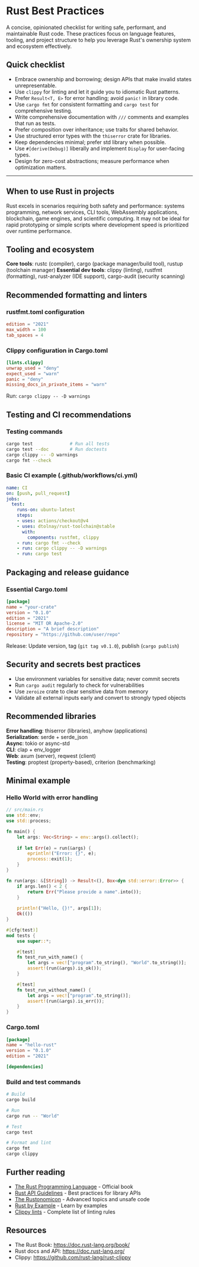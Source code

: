 # Rust Best Practices

A concise, opinionated checklist for writing safe, performant, and maintainable Rust code. These practices focus on language features, tooling, and project structure to help you leverage Rust's ownership system and ecosystem effectively.

## Quick checklist

- Embrace ownership and borrowing; design APIs that make invalid states unrepresentable.
- Use `clippy` for linting and let it guide you to idiomatic Rust patterns.
- Prefer `Result<T, E>` for error handling; avoid `panic!` in library code.
- Use `cargo fmt` for consistent formatting and `cargo test` for comprehensive testing.
- Write comprehensive documentation with `///` comments and examples that run as tests.
- Prefer composition over inheritance; use traits for shared behavior.
- Use structured error types with the `thiserror` crate for libraries.
- Keep dependencies minimal; prefer std library when possible.
- Use `#[derive(Debug)]` liberally and implement `Display` for user-facing types.
- Design for zero-cost abstractions; measure performance when optimization matters.

---

## When to use Rust in projects

Rust excels in scenarios requiring both safety and performance: systems programming, network services, CLI tools, WebAssembly applications, blockchain, game engines, and scientific computing. It may not be ideal for rapid prototyping or simple scripts where development speed is prioritized over runtime performance.

## Tooling and ecosystem

**Core tools**: rustc (compiler), cargo (package manager/build tool), rustup (toolchain manager)
**Essential dev tools**: clippy (linting), rustfmt (formatting), rust-analyzer (IDE support), cargo-audit (security scanning)

## Recommended formatting and linters

### rustfmt.toml configuration
```toml
edition = "2021"
max_width = 100
tab_spaces = 4
```

### Clippy configuration in Cargo.toml
```toml
[lints.clippy]
unwrap_used = "deny"
expect_used = "warn"
panic = "deny"
missing_docs_in_private_items = "warn"
```

Run: `cargo clippy -- -D warnings`

## Testing and CI recommendations

### Testing commands
```bash
cargo test              # Run all tests
cargo test --doc        # Run doctests
cargo clippy -- -D warnings
cargo fmt --check
```

### Basic CI example (.github/workflows/ci.yml)
```yaml
name: CI
on: [push, pull_request]
jobs:
  test:
    runs-on: ubuntu-latest
    steps:
    - uses: actions/checkout@v4
    - uses: dtolnay/rust-toolchain@stable
      with:
        components: rustfmt, clippy
    - run: cargo fmt --check
    - run: cargo clippy -- -D warnings
    - run: cargo test
```

## Packaging and release guidance

### Essential Cargo.toml
```toml
[package]
name = "your-crate"
version = "0.1.0"
edition = "2021"
license = "MIT OR Apache-2.0"
description = "A brief description"
repository = "https://github.com/user/repo"
```

Release: Update version, tag (`git tag v0.1.0`), publish (`cargo publish`)

## Security and secrets best practices

- Use environment variables for sensitive data; never commit secrets
- Run `cargo audit` regularly to check for vulnerabilities
- Use `zeroize` crate to clear sensitive data from memory
- Validate all external inputs early and convert to strongly typed objects

## Recommended libraries

**Error handling**: thiserror (libraries), anyhow (applications)  
**Serialization**: serde + serde_json  
**Async**: tokio or async-std  
**CLI**: clap + env_logger  
**Web**: axum (server), reqwest (client)  
**Testing**: proptest (property-based), criterion (benchmarking)

## Minimal example

### Hello World with error handling
```rust
// src/main.rs
use std::env;
use std::process;

fn main() {
    let args: Vec<String> = env::args().collect();
    
    if let Err(e) = run(&args) {
        eprintln!("Error: {}", e);
        process::exit(1);
    }
}

fn run(args: &[String]) -> Result<(), Box<dyn std::error::Error>> {
    if args.len() < 2 {
        return Err("Please provide a name".into());
    }
    
    println!("Hello, {}!", args[1]);
    Ok(())
}

#[cfg(test)]
mod tests {
    use super::*;

    #[test]
    fn test_run_with_name() {
        let args = vec!["program".to_string(), "World".to_string()];
        assert!(run(&args).is_ok());
    }

    #[test]
    fn test_run_without_name() {
        let args = vec!["program".to_string()];
        assert!(run(&args).is_err());
    }
}
```

### Cargo.toml
```toml
[package]
name = "hello-rust"
version = "0.1.0"
edition = "2021"

[dependencies]
```

### Build and test commands
```bash
# Build
cargo build

# Run
cargo run -- "World"

# Test
cargo test

# Format and lint
cargo fmt
cargo clippy
```

## Further reading

- [The Rust Programming Language](https://doc.rust-lang.org/book/) - Official book
- [Rust API Guidelines](https://rust-lang.github.io/api-guidelines/) - Best practices for library APIs
- [The Rustonomicon](https://doc.rust-lang.org/nomicon/) - Advanced topics and unsafe code
- [Rust by Example](https://doc.rust-lang.org/rust-by-example/) - Learn by examples
- [Clippy lints](https://rust-lang.github.io/rust-clippy/master/) - Complete list of linting rules

## Resources

- The Rust Book: https://doc.rust-lang.org/book/
- Rust docs and API: https://doc.rust-lang.org/
- Clippy: https://github.com/rust-lang/rust-clippy